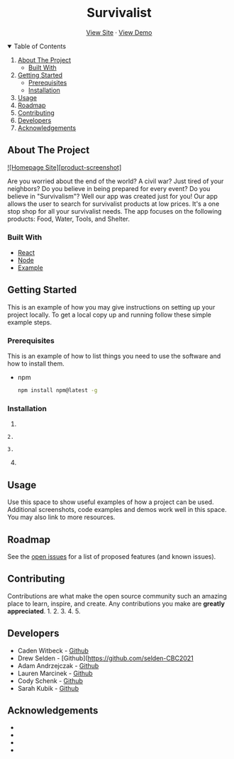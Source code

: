 
<br />
  <h1 align="center">Survivalist</h3>

  <p align="center"
    <br />
    <a href="">View Site</a>
    ·
    <a href="">View Demo</a>
  </p>
</p>



<!-- TABLE OF CONTENTS -->
<details open="open">
  <summary>Table of Contents</summary>
  <ol>
    <li>
      <a href="#about-the-project">About The Project</a>
      <ul>
        <li><a href="#built-with">Built With</a></li>
      </ul>
    </li>
    <li>
      <a href="#getting-started">Getting Started</a>
      <ul>
        <li><a href="#prerequisites">Prerequisites</a></li>
        <li><a href="#installation">Installation</a></li>
      </ul>
    </li>
    <li><a href="#usage">Usage</a></li>
    <li><a href="#roadmap">Roadmap</a></li>
    <li><a href="#contributing">Contributing</a></li>
    <li><a href="#developers">Developers</a></li>
    <li><a href="#acknowledgements">Acknowledgements</a></li>
  </ol>
</details>



<!-- ABOUT THE PROJECT -->
## About The Project

[![Homepage Site][product-screenshot]](https://example.com)

Are you worried about the end of the world? A civil war? Just tired of your neighbors? Do you believe in being prepared for every event? Do you believe in "Survivalism"? Well our app was created just for you! Our app allows the user to search for survivalist products at low prices. It's a one stop shop for all your survivalist needs. The app focuses on the following products: Food, Water, Tools, and Shelter. 



### Built With


* [React](https://reactjs.org/docs/getting-started.html)
* [Node](https://nodejs.org/en/docs/)
* [Example](https://example.com)



<!-- GETTING STARTED -->
## Getting Started

This is an example of how you may give instructions on setting up your project locally.
To get a local copy up and running follow these simple example steps.

### Prerequisites

This is an example of how to list things you need to use the software and how to install them.
* npm
  ```sh
  npm install npm@latest -g
  ```

### Installation

1.
  ```
2. 
   ```

   ```
3. 
   ```
4. 



<!-- USAGE EXAMPLES -->
## Usage

Use this space to show useful examples of how a project can be used. Additional screenshots, code examples and demos work well in this space. You may also link to more resources.



<!-- ROADMAP -->
## Roadmap

See the [open issues](https://github.com/othneildrew/Best-README-Template/issues) for a list of proposed features (and known issues).



<!-- CONTRIBUTING -->
## Contributing

Contributions are what make the open source community such an amazing place to learn, inspire, and create. Any contributions you make are **greatly appreciated**.
1. 
2. 
3. 
4. 
5. 


<!-- CONTACT -->
## Developers

* Caden Witbeck - [Github](https://github.com/CadenWit/)
* Drew Selden  - [Github](https://github.com/selden-CBC2021
* Adam Andrzejczak - [Github](https://github.com/andadam24)
* Lauren Marcinek - [Github](https://github.com/lc-mar)
* Cody Schenk - [Github](https://github.com/Codyschenk)
* Sarah Kubik - [Github](https://github.com/SarahKubik/)




<!-- ACKNOWLEDGEMENTS -->
## Acknowledgements
* 
* 
* 
* 